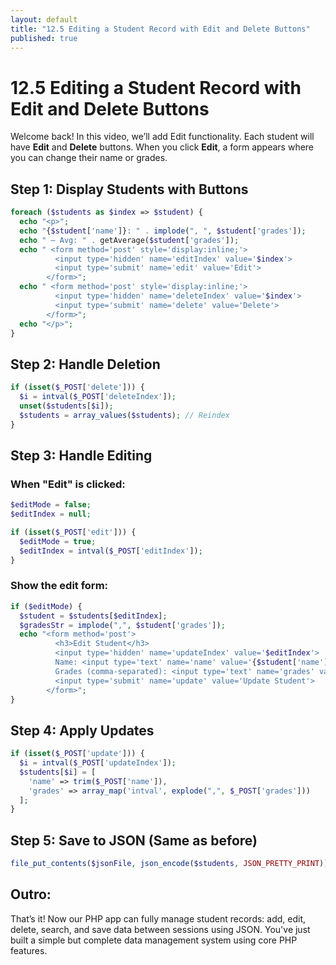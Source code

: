 ```yaml
---
layout: default
title: "12.5 Editing a Student Record with Edit and Delete Buttons"
published: true
---
```


# 12.5 Editing a Student Record with Edit and Delete Buttons

Welcome back! In this video, we’ll add Edit functionality. Each student will have **Edit** and **Delete** buttons. When you click **Edit**, a form appears where you can change their name or grades.

## **Step 1: Display Students with Buttons**

```php
foreach ($students as $index => $student) {
  echo "<p>";
  echo "{$student['name']}: " . implode(", ", $student['grades']);
  echo " — Avg: " . getAverage($student['grades']);
  echo " <form method='post' style='display:inline;'>
          <input type='hidden' name='editIndex' value='$index'>
          <input type='submit' name='edit' value='Edit'>
        </form>";
  echo " <form method='post' style='display:inline;'>
          <input type='hidden' name='deleteIndex' value='$index'>
          <input type='submit' name='delete' value='Delete'>
        </form>";
  echo "</p>";
}
```

## **Step 2: Handle Deletion**

```php
if (isset($_POST['delete'])) {
  $i = intval($_POST['deleteIndex']);
  unset($students[$i]);
  $students = array_values($students); // Reindex
}
```

## **Step 3: Handle Editing**

### When "Edit" is clicked:

```php
$editMode = false;
$editIndex = null;

if (isset($_POST['edit'])) {
  $editMode = true;
  $editIndex = intval($_POST['editIndex']);
}
```

### Show the edit form:

```php
if ($editMode) {
  $student = $students[$editIndex];
  $gradesStr = implode(",", $student['grades']);
  echo "<form method='post'>
          <h3>Edit Student</h3>
          <input type='hidden' name='updateIndex' value='$editIndex'>
          Name: <input type='text' name='name' value='{$student['name']}'><br>
          Grades (comma-separated): <input type='text' name='grades' value='$gradesStr'><br>
          <input type='submit' name='update' value='Update Student'>
        </form>";
}
```

## **Step 4: Apply Updates**

```php
if (isset($_POST['update'])) {
  $i = intval($_POST['updateIndex']);
  $students[$i] = [
    'name' => trim($_POST['name']),
    'grades' => array_map('intval', explode(",", $_POST['grades']))
  ];
}
```

## **Step 5: Save to JSON (Same as before)**

```php
file_put_contents($jsonFile, json_encode($students, JSON_PRETTY_PRINT));
```

## **Outro:**

That’s it! Now our PHP app can fully manage student records: add, edit, delete, search, and save data between sessions using JSON. You've just built a simple but complete data management system using core PHP features.

